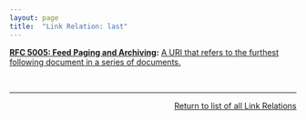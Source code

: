 ```yaml
---
layout: page
title:  "Link Relation: last"
---
```


**[RFC 5005: Feed Paging and Archiving](/specs/IETF/RFC/5005 "Syndicated Web feeds (using formats such as Atom) are often split into multiple documents to save bandwidth, allow &#34;sliding window&#34; access, or for other purposes. This specification formalizes two types of feeds that can span one or more feed documents; &#34;paged&#34; feeds and &#34;archived&#34; feeds. Additionally, it defines &#34;complete&#34; feeds to cover the case when a single feed document explicitly represents all of the feed's entries."):** [A URI that refers to the furthest following document in a series of documents.](http://tools.ietf.org/html/rfc5005#section-3)

<br/>
<hr/>

<p style="text-align: right"><a href="../link-relations">Return to list of all Link Relations</a></p>
